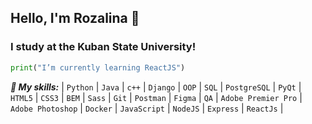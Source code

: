 ## Hello, I'm Rozalina 👋
### I study at the Kuban State University!

```python
print("I’m currently learning ReactJS")
```
***🌱 My skills:***
| `Python` | `Java` | `c++` | `Django` | `OOP` | `SQL` | `PostgreSQL` | `PyQt` | `HTML5` | `CSS3` | `BEM` | `Sass` | `Git` | `Postman` | `Figma` | `QA` | `Adobe Premier Pro` | `Adobe Photoshop` | `Docker` | `JavaScript` | `NodeJS` | `Express` | `ReactJs` |

<!--
**rozalinaag/rozalinaag** is a ✨ _special_ ✨ repository because its `README.md` (this file) appears on your GitHub profile.

Here are some ideas to get you started:

- 🔭 I’m currently working on ...
- 🌱 I’m currently learning ...
- 👯 I’m looking to collaborate on ...
- 🤔 I’m looking for help with ...
- 💬 Ask me about ...
- 📫 How to reach me: ...
- 😄 Pronouns: ...
- ⚡ Fun fact: ...
-->
